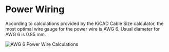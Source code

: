 # Power Wiring

According to calculations provided by the KiCAD Cable Size calculator, the most optimal wire gauge for the power wire is AWG 6.
Usual diameter for AWG 6 is 0.85 mm.

![AWG 6 Power Wire Calculations](/img/awg_6_power_wire_calculations.png)
